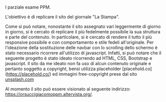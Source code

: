 I parziale esame PPM.

L'obiettivo è di replicare il sito del giornale "La Stampa". 

Come si può notare, nonostante il sito assegnato vari leggermente di giorno in giorno, si è cercato di replicare il più fedelmente possibile la sua struttura e parte del contenuto.
In particolare, si è cercato di rendere il tutto il più responsive possibile e con comportamento e stile fedeli all'originale.
Per l'ideazione della sostituzione delle navbar con lo scrolling dello schermo è stato necessario ricorrere all'utilizzo di javascript.
Infatti, si può notare che il seguente progetto è stato ideato ricorrendo ad HTML, CSS, Bootstrap e javascript.
Il sito da me ideato non fa uso di alcun contenuto originale e pertanto soggetto a copyright, bensì utilizza placeholder [placehold.co] (https://placehold.co/) ed 
immagini free-copyright prese dal sito [unsplash.com](https://unsplash.com/it/images)

Al momento il sito può essere visionato al seguente indirizzo: https://orsuccigiacomoppm.altervista.org/.
